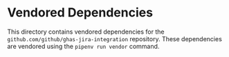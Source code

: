 # Vendored Dependencies

This directory contains vendored dependencies for the `github.com/github/ghas-jira-integration` repository.
These dependencies are vendored using the `pipenv run vendor` command.

